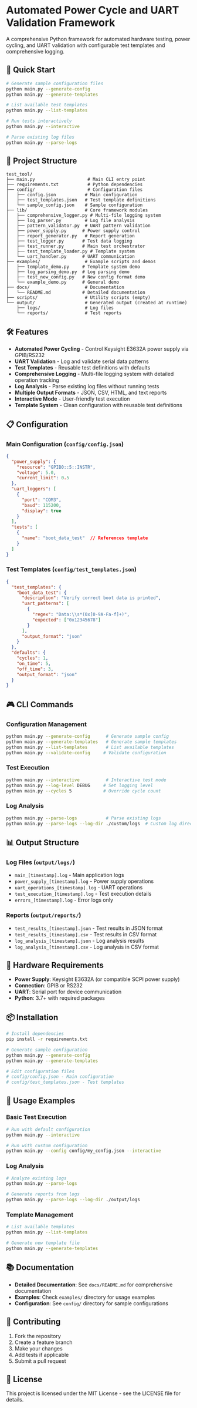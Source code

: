 # Automated Power Cycle and UART Validation Framework

A comprehensive Python framework for automated hardware testing, power cycling, and UART validation with configurable test templates and comprehensive logging.

## 🚀 Quick Start

```bash
# Generate sample configuration files
python main.py --generate-config
python main.py --generate-templates

# List available test templates
python main.py --list-templates

# Run tests interactively
python main.py --interactive

# Parse existing log files
python main.py --parse-logs
```

## 📁 Project Structure

```
test_tool/
├── main.py                    # Main CLI entry point
├── requirements.txt           # Python dependencies
├── config/                    # Configuration files
│   ├── config.json           # Main configuration
│   ├── test_templates.json   # Test template definitions
│   └── sample_config.json    # Sample configuration
├── lib/                      # Core framework modules
│   ├── comprehensive_logger.py # Multi-file logging system
│   ├── log_parser.py         # Log file analysis
│   ├── pattern_validator.py  # UART pattern validation
│   ├── power_supply.py      # Power supply control
│   ├── report_generator.py   # Report generation
│   ├── test_logger.py       # Test data logging
│   ├── test_runner.py       # Main test orchestrator
│   ├── test_template_loader.py # Template system
│   └── uart_handler.py      # UART communication
├── examples/                 # Example scripts and demos
│   ├── template_demo.py     # Template system demo
│   ├── log_parsing_demo.py  # Log parsing demo
│   ├── test_new_config.py   # New config format demo
│   └── example_demo.py      # General demo
├── docs/                     # Documentation
│   └── README.md            # Detailed documentation
├── scripts/                  # Utility scripts (empty)
└── output/                   # Generated output (created at runtime)
    ├── logs/                 # Log files
    └── reports/              # Test reports
```

## 🛠️ Features

- **Automated Power Cycling** - Control Keysight E3632A power supply via GPIB/RS232
- **UART Validation** - Log and validate serial data patterns
- **Test Templates** - Reusable test definitions with defaults
- **Comprehensive Logging** - Multi-file logging system with detailed operation tracking
- **Log Analysis** - Parse existing log files without running tests
- **Multiple Output Formats** - JSON, CSV, HTML, and text reports
- **Interactive Mode** - User-friendly test execution
- **Template System** - Clean configuration with reusable test definitions

## 📋 Configuration

### Main Configuration (`config/config.json`)
```json
{
  "power_supply": {
    "resource": "GPIB0::5::INSTR",
    "voltage": 5.0,
    "current_limit": 0.5
  },
  "uart_loggers": [
    {
      "port": "COM3",
      "baud": 115200,
      "display": true
    }
  ],
  "tests": [
    {
      "name": "boot_data_test"  // References template
    }
  ]
}
```

### Test Templates (`config/test_templates.json`)
```json
{
  "test_templates": {
    "boot_data_test": {
      "description": "Verify correct boot data is printed",
      "uart_patterns": [
        {
          "regex": "Data:\\s*(0x[0-9A-Fa-f]+)",
          "expected": ["0x12345678"]
        }
      ],
      "output_format": "json"
    }
  },
  "defaults": {
    "cycles": 1,
    "on_time": 5,
    "off_time": 3,
    "output_format": "json"
  }
}
```

## 🎮 CLI Commands

### Configuration Management
```bash
python main.py --generate-config      # Generate sample config
python main.py --generate-templates   # Generate sample templates
python main.py --list-templates       # List available templates
python main.py --validate-config     # Validate configuration
```

### Test Execution
```bash
python main.py --interactive          # Interactive test mode
python main.py --log-level DEBUG     # Set logging level
python main.py --cycles 5            # Override cycle count
```

### Log Analysis
```bash
python main.py --parse-logs           # Parse existing logs
python main.py --parse-logs --log-dir ./custom/logs  # Custom log directory
```

## 📊 Output Structure

### Log Files (`output/logs/`)
- `main_[timestamp].log` - Main application logs
- `power_supply_[timestamp].log` - Power supply operations
- `uart_operations_[timestamp].log` - UART operations
- `test_execution_[timestamp].log` - Test execution details
- `errors_[timestamp].log` - Error logs only

### Reports (`output/reports/`)
- `test_results_[timestamp].json` - Test results in JSON format
- `test_results_[timestamp].csv` - Test results in CSV format
- `log_analysis_[timestamp].json` - Log analysis results
- `log_analysis_[timestamp].csv` - Log analysis in CSV format

## 🔧 Hardware Requirements

- **Power Supply**: Keysight E3632A (or compatible SCPI power supply)
- **Connection**: GPIB or RS232
- **UART**: Serial port for device communication
- **Python**: 3.7+ with required packages

## 📦 Installation

```bash
# Install dependencies
pip install -r requirements.txt

# Generate sample configuration
python main.py --generate-config
python main.py --generate-templates

# Edit configuration files
# config/config.json - Main configuration
# config/test_templates.json - Test templates
```

## 🚀 Usage Examples

### Basic Test Execution
```bash
# Run with default configuration
python main.py --interactive

# Run with custom configuration
python main.py --config config/my_config.json --interactive
```

### Log Analysis
```bash
# Analyze existing logs
python main.py --parse-logs

# Generate reports from logs
python main.py --parse-logs --log-dir ./output/logs
```

### Template Management
```bash
# List available templates
python main.py --list-templates

# Generate new template file
python main.py --generate-templates
```

## 📚 Documentation

- **Detailed Documentation**: See `docs/README.md` for comprehensive documentation
- **Examples**: Check `examples/` directory for usage examples
- **Configuration**: See `config/` directory for sample configurations

## 🤝 Contributing

1. Fork the repository
2. Create a feature branch
3. Make your changes
4. Add tests if applicable
5. Submit a pull request

## 📄 License

This project is licensed under the MIT License - see the LICENSE file for details.